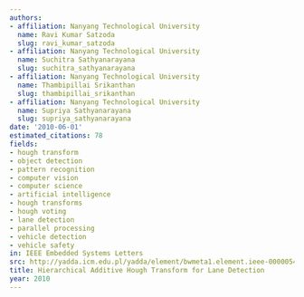 ```yaml
---
authors:
- affiliation: Nanyang Technological University
  name: Ravi Kumar Satzoda
  slug: ravi_kumar_satzoda
- affiliation: Nanyang Technological University
  name: Suchitra Sathyanarayana
  slug: suchitra_sathyanarayana
- affiliation: Nanyang Technological University
  name: Thambipillai Srikanthan
  slug: thambipillai_srikanthan
- affiliation: Nanyang Technological University
  name: Supriya Sathyanarayana
  slug: supriya_sathyanarayana
date: '2010-06-01'
estimated_citations: 78
fields:
- hough transform
- object detection
- pattern recognition
- computer vision
- computer science
- artificial intelligence
- hough transforms
- hough voting
- lane detection
- parallel processing
- vehicle detection
- vehicle safety
in: IEEE Embedded Systems Letters
src: http://yadda.icm.edu.pl/yadda/element/bwmeta1.element.ieee-000005473062
title: Hierarchical Additive Hough Transform for Lane Detection
year: 2010
---
```

